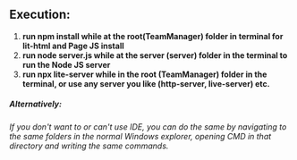 <h2>Execution: </h2>

1. __run npm install while at the root(TeamManager) folder in terminal for lit-html and Page JS install__
2. __run node server.js while at the server (server) folder in the terminal to run the Node JS server__
3. __run npx lite-server while in the root (TeamManager) folder in the terminal, or use any server you like (http-server, live-server) etc.__

<h5>Alternatively: </h5>

_If you don't want to or can't use IDE, you can do the same by navigating to the same
folders in the normal Windows explorer, opening CMD in that directory and writing the same commands._
